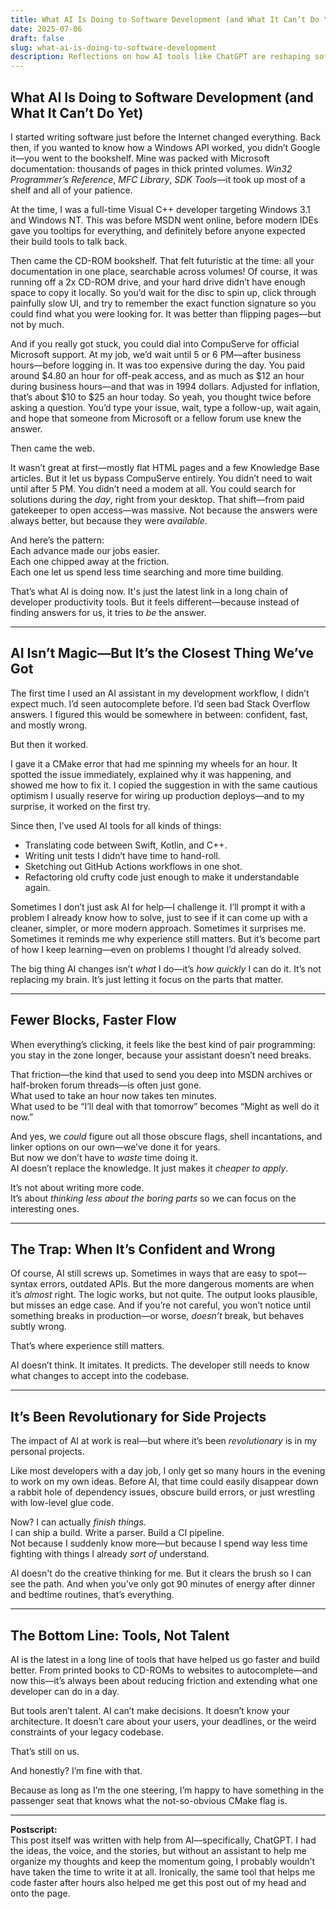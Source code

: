 ```yaml
---
title: What AI Is Doing to Software Development (and What It Can’t Do Yet)
date: 2025-07-06
draft: false
slug: what-ai-is-doing-to-software-development
description: Reflections on how AI tools like ChatGPT are reshaping software development—from the bookshelf era to side-project breakthroughs.
---
```


## What AI Is Doing to Software Development (and What It Can’t Do Yet)

I started writing software just before the Internet changed everything. Back then, if you wanted to know how a Windows API worked, you didn’t Google it—you went to the bookshelf. Mine was packed with Microsoft documentation: thousands of pages in thick printed volumes. *Win32 Programmer’s Reference*, *MFC Library*, *SDK Tools*—it took up most of a shelf and all of your patience.

At the time, I was a full-time Visual C++ developer targeting Windows 3.1 and Windows NT. This was before MSDN went online, before modern IDEs gave you tooltips for everything, and definitely before anyone expected their build tools to talk back.

Then came the CD-ROM bookshelf. That felt futuristic at the time: all your documentation in one place, searchable across volumes! Of course, it was running off a 2x CD-ROM drive, and your hard drive didn’t have enough space to copy it locally. So you’d wait for the disc to spin up, click through painfully slow UI, and try to remember the exact function signature so you could find what you were looking for. It was better than flipping pages—but not by much.

And if you really got stuck, you could dial into CompuServe for official Microsoft support. At my job, we’d wait until 5 or 6 PM—after business hours—before logging in. It was too expensive during the day. You paid around $4.80 an hour for off-peak access, and as much as $12 an hour during business hours—and that was in 1994 dollars. Adjusted for inflation, that’s about $10 to $25 an hour today. So yeah, you thought twice before asking a question. You’d type your issue, wait, type a follow-up, wait again, and hope that someone from Microsoft or a fellow forum use knew the answer.

Then came the web.

It wasn’t great at first—mostly flat HTML pages and a few Knowledge Base articles. But it let us bypass CompuServe entirely. You didn’t need to wait until after 5 PM. You didn’t need a modem at all. You could search for solutions during the *day*, right from your desktop. That shift—from paid gatekeeper to open access—was massive. Not because the answers were always better, but because they were *available*.

And here’s the pattern:  
Each advance made our jobs easier.  
Each one chipped away at the friction.  
Each one let us spend less time searching and more time building.

That’s what AI is doing now. It's just the latest link in a long chain of developer productivity tools. But it feels different—because instead of finding answers for us, it tries to *be* the answer.

---

## AI Isn’t Magic—But It’s the Closest Thing We’ve Got

The first time I used an AI assistant in my development workflow, I didn’t expect much. I’d seen autocomplete before. I’d seen bad Stack Overflow answers. I figured this would be somewhere in between: confident, fast, and mostly wrong.

But then it worked.

I gave it a CMake error that had me spinning my wheels for an hour. It spotted the issue immediately, explained why it was happening, and showed me how to fix it. I copied the suggestion in with the same cautious optimism I usually reserve for wiring up production deploys—and to my surprise, it worked on the first try.

Since then, I’ve used AI tools for all kinds of things:
- Translating code between Swift, Kotlin, and C++.
- Writing unit tests I didn’t have time to hand-roll.
- Sketching out GitHub Actions workflows in one shot.
- Refactoring old crufty code just enough to make it understandable again.

Sometimes I don’t just ask AI for help—I challenge it. I’ll prompt it with a problem I already know how to solve, just to see if it can come up with a cleaner, simpler, or more modern approach. Sometimes it surprises me. Sometimes it reminds me why experience still matters. But it’s become part of how I keep learning—even on problems I thought I’d already solved.

The big thing AI changes isn’t *what* I do—it’s *how quickly* I can do it. It’s not replacing my brain. It’s just letting it focus on the parts that matter.

---

## Fewer Blocks, Faster Flow

When everything’s clicking, it feels like the best kind of pair programming: you stay in the zone longer, because your assistant doesn’t need breaks.

That friction—the kind that used to send you deep into MSDN archives or half-broken forum threads—is often just gone.  
What used to take an hour now takes ten minutes.  
What used to be “I’ll deal with that tomorrow” becomes “Might as well do it now.”

And yes, we *could* figure out all those obscure flags, shell incantations, and linker options on our own—we’ve done it for years.  
But now we don’t have to *waste* time doing it.  
AI doesn’t replace the knowledge. It just makes it *cheaper to apply*.

It’s not about writing more code.  
It’s about *thinking less about the boring parts* so we can focus on the interesting ones.

---

## The Trap: When It’s Confident and Wrong

Of course, AI still screws up. Sometimes in ways that are easy to spot—syntax errors, outdated APIs. But the more dangerous moments are when it’s *almost* right. The logic works, but not quite. The output looks plausible, but misses an edge case. And if you’re not careful, you won’t notice until something breaks in production—or worse, *doesn’t* break, but behaves subtly wrong.

That’s where experience still matters.

AI doesn’t think. It imitates. It predicts. The developer still needs to know what changes to accept into the codebase.

---

## It’s Been Revolutionary for Side Projects

The impact of AI at work is real—but where it’s been *revolutionary* is in my personal projects.

Like most developers with a day job, I only get so many hours in the evening to work on my own ideas. Before AI, that time could easily disappear down a rabbit hole of dependency issues, obscure build errors, or just wrestling with low-level glue code.

Now? I can actually *finish things*.  
I can ship a build. Write a parser. Build a CI pipeline.  
Not because I suddenly know more—but because I spend way less time fighting with things I already *sort of* understand.

AI doesn't do the creative thinking for me. But it clears the brush so I can see the path. And when you’ve only got 90 minutes of energy after dinner and bedtime routines, that’s everything.

---

## The Bottom Line: Tools, Not Talent

AI is the latest in a long line of tools that have helped us go faster and build better. From printed books to CD-ROMs to websites to autocomplete—and now this—it’s always been about reducing friction and extending what one developer can do in a day.

But tools aren’t talent. AI can’t make decisions. It doesn’t know your architecture. It doesn’t care about your users, your deadlines, or the weird constraints of your legacy codebase.

That’s still on us.

And honestly? I’m fine with that.

Because as long as I’m the one steering, I’m happy to have something in the passenger seat that knows what the not-so-obvious CMake flag is.

---

**Postscript:**  
This post itself was written with help from AI—specifically, ChatGPT. I had the ideas, the voice, and the stories, but without an assistant to help me organize my thoughts and keep the momentum going, I probably wouldn’t have taken the time to write it at all. Ironically, the same tool that helps me code faster after hours also helped me get this post out of my head and onto the page.
